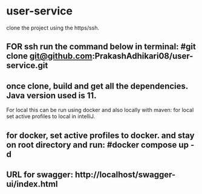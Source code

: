# user-service

clone the project using the https/ssh.

FOR ssh run the command below in terminal:
#git clone git@github.com:PrakashAdhikari08/user-service.git
--

once clone, build and get all the dependencies.
Java version used is 11.
--

For local this can be run using docker and also locally with maven:
for local set active profiles to local in intelliJ.

for docker, set active profiles to docker.
and stay on root directory and run:
 #docker compose up -d 
 -- 

URL for swagger: http://localhost/swagger-ui/index.html
--
 
